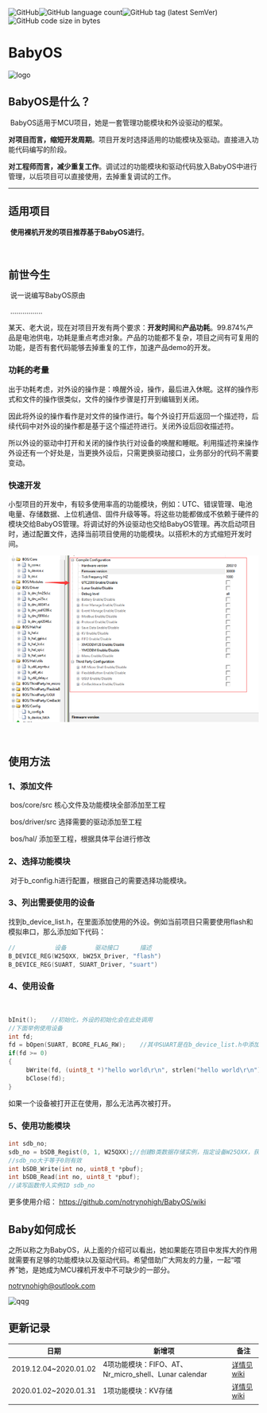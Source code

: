 ![GitHub](https://img.shields.io/github/license/notrynohigh/BabyOS)![GitHub language count](https://img.shields.io/github/languages/count/notrynohigh/BabyOS)![GitHub tag (latest SemVer)](https://img.shields.io/github/v/tag/notrynohigh/BabyOS)![GitHub code size in bytes](https://img.shields.io/github/languages/code-size/notrynohigh/BabyOS)

# BabyOS

![logo](https://github.com/notrynohigh/BabyOS/raw/master/doc/2.png)

##  BabyOS是什么？

​        BabyOS适用于MCU项目，她是一套管理功能模块和外设驱动的框架。

​        **对项目而言，缩短开发周期**。项目开发时选择适用的功能模块及驱动。直接进入功能代码编写的阶段。

​        **对工程师而言，减少重复工作**。调试过的功能模块和驱动代码放入BabyOS中进行管理，以后项目可以直接使用，去掉重复调试的工作。

------

## 适用项目

​        **使用裸机开发的项目推荐基于BabyOS进行**。

​        

## 前世今生

​        说一说编写BabyOS原由

​        ................

​        某天、老大说，现在对项目开发有两个要求：**开发时间**和**产品功耗**。99.874%产品是电池供电，功耗是重点考虑对象。产品的功能都不复杂，项目之间有可复用的功能，是否有套代码能够去掉重复的工作，加速产品demo的开发。

### 功耗的考量

​        出于功耗考虑，对外设的操作是：唤醒外设，操作，最后进入休眠。这样的操作形式和文件的操作很类似，文件的操作步骤是打开到编辑到关闭。

​       因此将外设的操作看作是对文件的操作进行。每个外设打开后返回一个描述符，后续代码中对外设的操作都是基于这个描述符进行。关闭外设后回收描述符。

​       所以外设的驱动中打开和关闭的操作执行对设备的唤醒和睡眠。利用描述符来操作外设还有一个好处是，当更换外设后，只需更换驱动接口，业务部分的代码不需要变动。

### 快速开发

​        小型项目的开发中，有较多使用率高的功能模块，例如：UTC、错误管理、电池电量、存储数据、上位机通信、固件升级等等。将这些功能都做成不依赖于硬件的模块交给BabyOS管理。将调试好的外设驱动也交给BabyOS管理。再次启动项目时，通过配置文件，选择当前项目使用的功能模块。以搭积木的方式缩短开发时间。

![opt](https://github.com/notrynohigh/BabyOS/raw/master/doc/1.png)

​       

## 使用方法

###   1、添加文件

​        bos/core/src       核心文件及功能模块全部添加至工程

​        bos/driver/src    选择需要的驱动添加至工程

​        bos/hal/              添加至工程，根据具体平台进行修改

###   2、选择功能模块

​        对于b_config.h进行配置，根据自己的需要选择功能模块。



###   3、列出需要使用的设备

​           找到b_device_list.h，在里面添加使用的外设。例如当前项目只需要使用flash和模拟串口，那么添加如下代码：    

```c
//           设备        驱动接口      描述
B_DEVICE_REG(W25QXX, bW25X_Driver, "flash")
B_DEVICE_REG(SUART, SUART_Driver, "suart")
```

###   4、使用设备

​    

```c
bInit();    //初始化，外设的初始化会在此处调用
//下面举例使用设备
int fd;
fd = bOpen(SUART, BCORE_FLAG_RW);    //其中SUART是在b_device_list.h中添加的设备
if(fd >= 0)
{
     bWrite(fd, (uint8_t *)"hello world\r\n", strlen("hello world\r\n")); //发送字符串
     bClose(fd);
}
```

   如果一个设备被打开正在使用，那么无法再次被打开。

###   5、使用功能模块

```c
int sdb_no;
sdb_no = bSDB_Regist(0, 1, W25QXX);//创建B类数据存储实例，指定设备W25QXX，获的功能模块实例IDsdb_no
//sdb_no大于等于0则有效
int bSDB_Write(int no, uint8_t *pbuf);
int bSDB_Read(int no, uint8_t *pbuf);
//读写函数传入实例ID sdb_no
```


更多使用介绍： https://github.com/notrynohigh/BabyOS/wiki



## Baby如何成长

​        之所以称之为BabyOS，从上面的介绍可以看出，她如果能在项目中发挥大的作用就需要有足够的功能模块以及驱动代码。希望借助广大网友的力量，一起“喂养”她，是她成为MCU裸机开发中不可缺少的一部分。

notrynohigh@outlook.com

![qqg](https://github.com/notrynohigh/BabyOS/raw/master/doc/qqg.png)



## 更新记录

| 日期                  | 新增项                                                | 备注                                                         |
| --------------------- | ----------------------------------------------------- | ------------------------------------------------------------ |
| 2019.12.04~2020.01.02 | 4项功能模块：FIFO、AT、Nr_micro_shell、Lunar calendar | [详情见wiki](https://github.com/notrynohigh/BabyOS/wiki/2019_12_04~2020_01_02%E6%9B%B4%E6%96%B0%E9%83%A8%E5%88%86%E8%AF%B4%E6%98%8E) |
| 2020.01.02~2020.01.31 | 1项功能模块：KV存储                                   | [详情见wiki](https://github.com/notrynohigh/BabyOS/wiki/2020%E5%B9%B41%E6%9C%88%E6%9B%B4%E6%96%B0%E8%AF%B4%E6%98%8E) |
|                       |                                                       |                                                              |


